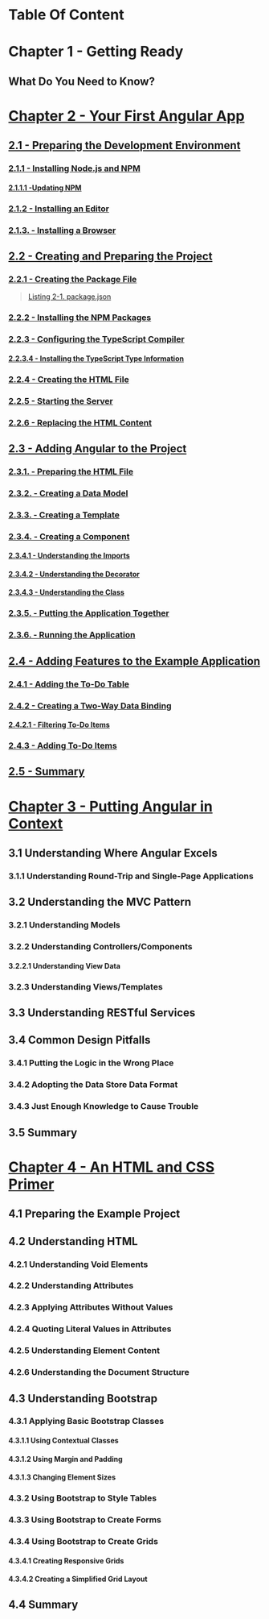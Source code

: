# Table Of Content

# Chapter 1 - Getting Ready
## What Do You Need to Know?


# [Chapter 2 - Your First Angular App](./02.md)

## [2.1 - Preparing the Development Environment](./02.md#2.1)
### [2.1.1 - Installing Node.js and NPM](./02.md#2.1.1)
#### [2.1.1.1 -Updating NPM](./02.md#2.1.1.1)

### [2.1.2 - Installing an Editor](./02.md#2.1.2)
### [2.1.3. - Installing a Browser](./02.md#2.1.3)

## [2.2 - Creating and Preparing the Project](./02.md#2.2)
### [2.2.1 - Creating the Package File](./02.md#2.2.1)

> [Listing 2-1. package.json](./02.md#listing_2.1)

### [2.2.2 - Installing the NPM Packages](./02.md#2.2.2)
### [2.2.3 - Configuring the TypeScript Compiler](./02.md#2.3)
#### [2.2.3.4 - Installing the TypeScript Type Information](./02.md#2.3.4)

### [2.2.4 - Creating the HTML File](./02.md#2.2.4)

### [2.2.5 - Starting the Server](./02.md#2.2.5)
### [2.2.6 - Replacing the HTML Content](./02.md#2.2.6)

## [2.3 - Adding Angular to the Project](./02.md#2.3)
### [2.3.1. - Preparing the HTML File](./02.md#2.3.1)
### [2.3.2. - Creating a Data Model](./02.md#2.3.2)
### [2.3.3. - Creating a Template](./02.md#2.3.3)
### [2.3.4. - Creating a Component](./02.md#2.3.4)
#### [2.3.4.1 - Understanding the Imports](./02.md#2.3.4.1)
#### [2.3.4.2 - Understanding the Decorator](./02.md#2.3.4.2)
#### [2.3.4.3 - Understanding the Class](./02.md#2.3.4.3)

### [2.3.5. - Putting the Application Together](./02.md#2.3.5)
### [2.3.6. - Running the Application](./02.md#2.3.6)

## [2.4 - Adding Features to the Example Application](./02.md#2.4)
### [2.4.1 - Adding the To-Do Table](./02.md#2.4.1)
### [2.4.2 - Creating a Two-Way Data Binding](./02.md#2.4.2)
#### [2.4.2.1 - Filtering To-Do Items](./02.md#2.4.2.1)
### [2.4.3 - Adding To-Do Items](./02.md#2.4.3)

## [2.5 - Summary](./02.md#2.5)

# [Chapter 3 - Putting Angular in Context](./03.md)
## 3.1 Understanding Where Angular Excels
### 3.1.1 Understanding Round-Trip and Single-Page Applications

## 3.2 Understanding the MVC Pattern
### 3.2.1 Understanding Models
### 3.2.2 Understanding Controllers/Components
#### 3.2.2.1 Understanding View Data
### 3.2.3 Understanding Views/Templates

## 3.3 Understanding RESTful Services

## 3.4 Common Design Pitfalls
### 3.4.1 Putting the Logic in the Wrong Place
### 3.4.2 Adopting the Data Store Data Format
### 3.4.3 Just Enough Knowledge to Cause Trouble

## 3.5 Summary

# [Chapter 4 - An HTML and CSS Primer](./04.md)
## 4.1 Preparing the Example Project
## 4.2 Understanding HTML
### 4.2.1 Understanding Void Elements
### 4.2.2 Understanding Attributes
### 4.2.3 Applying Attributes Without Values
### 4.2.4 Quoting Literal Values in Attributes
### 4.2.5 Understanding Element Content
### 4.2.6 Understanding the Document Structure
## 4.3 Understanding Bootstrap
### 4.3.1 Applying Basic Bootstrap Classes
#### 4.3.1.1 Using Contextual Classes
#### 4.3.1.2 Using Margin and Padding
#### 4.3.1.3 Changing Element Sizes
### 4.3.2 Using Bootstrap to Style Tables
### 4.3.3 Using Bootstrap to Create Forms
### 4.3.4 Using Bootstrap to Create Grids
#### 4.3.4.1 Creating Responsive Grids
#### 4.3.4.2 Creating a Simplified Grid Layout
## 4.4 Summary